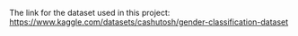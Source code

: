 The link for the dataset used in this project:  https://www.kaggle.com/datasets/cashutosh/gender-classification-dataset  